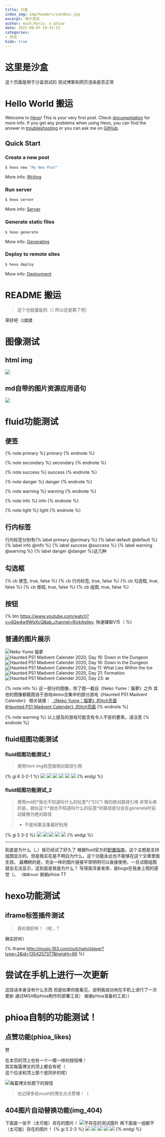 ```yaml
---
title: 沙盒
index_img: img/headers/sandbox.jpg
excerpt: 用于测试
author: mush.Mario. & phioa
date: 2021-08-07 19:33:13
categories:
- 测试
hide: true
---
```


# 这里是沙盒

这个页面是用于沙盒测试的
测试博客和网页渲染是否正常

# Hello World 搬运

Welcome to [Hexo](https://hexo.io/)! This is your very first post. Check [documentation](https://hexo.io/docs/) for more info. If you get any problems when using Hexo, you can find the answer in [troubleshooting](https://hexo.io/docs/troubleshooting.html) or you can ask me on [GitHub](https://github.com/hexojs/hexo/issues).

## Quick Start

### Create a new post

``` bash
$ hexo new "My New Post"
```

More info: [Writing](https://hexo.io/docs/writing.html)

### Run server

``` bash
$ hexo server
```

More info: [Server](https://hexo.io/docs/server.html)

### Generate static files

``` bash
$ hexo generate
```

More info: [Generating](https://hexo.io/docs/generating.html)

### Deploy to remote sites

``` bash
$ hexo deploy
```

More info: [Deployment](https://hexo.io/docs/one-command-deployment.html)

# README 搬运

> 这个也挺羞耻的（（
> 所以还是算了吧）

草好吧（)揉揉


# 图像测试

## html img

<img src="./index/images/image_tests/smugllin'.gif" />

## md自带的图片资源应用语句

![](images/image_tests/图像尺寸测试.png)

# fluid功能测试

## 便签

{% note primary %}
primary 
{% endnote %}

{% note secondary %}
secondary 
{% endnote %}

{% note success %}
success 
{% endnote %}

{% note danger %}
danger 
{% endnote %}

{% note warning %}
warning 
{% endnote %}

{% note info %}
info 
{% endnote %}

{% note light %}
light 
{% endnote %}

## 行内标签

行内标签分别有{% label primary @primary %} {% label default @default %} {% label info @info %} {% label success @success %} {% label warning @warning %} {% label danger @danger %}这几种

## 勾选框

{% cb 便签, true, false %}
{% cb 行内标签, true, false %}
{% cb 勾选框, true, false %}
{% cb 按钮, true, false %}
{% cb 组图, true, false %}

## 按钮

{% btn https://www.youtube.com/watch?v=dQw4w9WgXcQ&ab_channel=RickAstley, 快速赚取V币（ %}

## 普通的图片展示

![Neko Yume 猫夢](images/fluid_groupimages_tests/1.png)
![Haunted PS1 Madvent Calender 2020, Day 16: Down in the Dungeon](images/fluid_groupimages_tests/2.png)
![Haunted PS1 Madvent Calender 2020, Day 16: Down in the Dungeon](images/fluid_groupimages_tests/3.png)
![Haunted PS1 Madvent Calender 2020, Day 11: What Lies Within the Ice](images/fluid_groupimages_tests/4.png)
![Haunted PS1 Madvent Calender 2020, Day 21: Formation](images/fluid_groupimages_tests/5.png)
![Haunted PS1 Madvent Calender 2020, Day 23: æ](images/fluid_groupimages_tests/6.png)

{% note info %}
这一部分的图像，除了图一截自《Neko Yume：猫夢》之外
其他的图像都截图自于游戏demo合集中的部分游戏《Haunted PS1 Madvent Calender》
相关链接：
[《Neko Yume：猫夢》的itch页面](https://modus-interactive.itch.io/neko-yume)  
[《Haunted PS1 Madvent Calender》的itch页面](https://hauntedps1.itch.io/madvent2020)
{% endnote %}

{% note warning %}
以上提及的游戏可能含有令人不安的要素，请注意 
{% endnote %}

## fluid组图功能测试

### fluid组图功能测试_1
> 使用html img标签做相对路径引用

{% gi 6 3-2-1 %}
<img src="./index/images/fluid_groupimages_tests/1.png" />
<img src="./index/images/fluid_groupimages_tests/2.png" />
<img src="./index/images/fluid_groupimages_tests/3.png" />
<img src="./index/images/fluid_groupimages_tests/4.png" />
<img src="./index/images/fluid_groupimages_tests/5.png" />
<img src="./index/images/fluid_groupimages_tests/6.png" />
{% endgi %}

### fluid组图功能测试_2
> 使用md的\*我也不知道叫什么的玩意\*\(\"\!\[\]\(\)\"\) <!-- ("![]()") -->  做的绝对路径引用
> 非常头疼的是，貌似这个\*我也不知道叫什么的玩意\*的路径部分会在generate时自动替换为绝对路径  
> + 不是闲着没事最好别用  

{% gi 5 3-2 %}
![](/posts/Sandbox/index/images/fluid_groupimages_tests/1.png)
![](/posts/Sandbox/index/images/fluid_groupimages_tests/2.png)
![](/posts/Sandbox/index/images/fluid_groupimages_tests/3.png)
![](/posts/Sandbox/index/images/fluid_groupimages_tests/4.png)
![](/posts/Sandbox/index/images/fluid_groupimages_tests/5.png)
{% endgi %}

---

到底是为什么（。）我已经试了好久了
根据fluid官方的[配置指南](https://hexo.fluid-dev.com/docs/guide/#%E7%BB%84%E5%9B%BE)，这个主题是支持组图显示的。但是我实在是不明白为什么，这个功能永远也不能够在这个文章里面生效。
最糟糕的是，完全一样的图片链接平常明明可以直接使用，一旦试图组图就会无法显示，这到底是我是为什么？
写得我浑身发痒，是bugs在我身上爬的感觉（。
<span style="font-size: 80%;">（揉揉mush</span>
谢谢phioa TT

# hexo功能测试

## iframe标签插件测试
> 真的很好听！（吧...？

确实好听）

{% iframe http://music.163.com/outchain/player?type=2&id=1354257377&height=66 %}

# 尝试在手机上进行一次更新

这段话本身没有什么东西
但是如果你能看见，说明我成功地在手机上进行了一次更新
通过MGit和phioa制作的部署工具）
谢谢phioa准备的工具））

# phioa自制的功能测试！

## 点赞功能\(phioa_likes\)  

<span class="post-meta mr-2 phioa_likes" style="display: inline;">
    <i class="iconfont icon-likes beforelike phioa_likes-icon"></i>
	<span class="phioa_likes-count"></span> 赞
</span><br />

在本页的顶上也有一个一模一样的按钮噢！  
其实每篇博文的顶上都会有呢（  
这个应该和顶上那个是同步的呢）  

![每篇博文标题下的按钮](images/phioa_functions_tests/likebutton.png)  
> 也记得多给mush的博文点点赞噢！（  

## 404图片自动替换功能\(img_404\)  
下面是一张不（太可能）存在的图片！
![不存在的测试图片](nonexistentscheme://nonexistentdomain.null/nonexistentdir/nonexistentfile.nil)
再下面是一组都不（太可能）存在的图片！
{% gi 5 2-3 %}
![](nonexistentscheme://nonexistentdomain.null/nonexistentdir/nonexistentfile.nil)
![](nonexistentscheme://nonexistentdomain.null/nonexistentdir/nonexistentfile.nil)
![](nonexistentscheme://nonexistentdomain.null/nonexistentdir/nonexistentfile.nil)
![](nonexistentscheme://nonexistentdomain.null/nonexistentdir/nonexistentfile.nil)
![](nonexistentscheme://nonexistentdomain.null/nonexistentdir/nonexistentfile.nil)
{% endgi %}